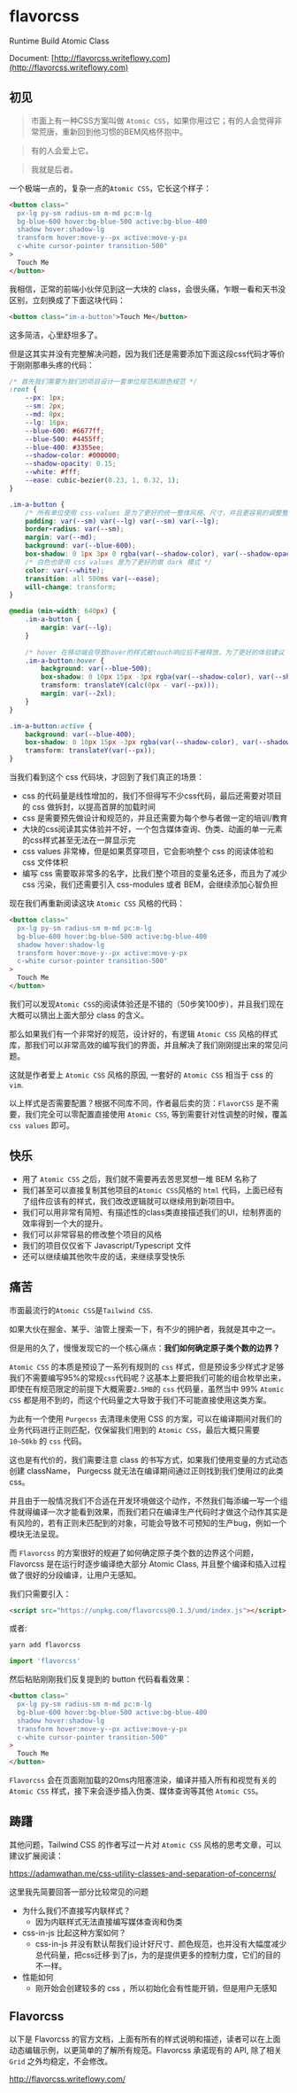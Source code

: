 # flavorcss

Runtime Build Atomic Class

Document: [http://flavorcss.writeflowy.com](http://flavorcss.writeflowy.com)


## 初见

> 市面上有一种CSS方案叫做 `Atomic CSS`，如果你用过它；有的人会觉得非常荒唐，重新回到他习惯的BEM风格怀抱中。

> 有的人会爱上它。

> 我就是后者。

一个极端一点的，复杂一点的`Atomic CSS`，它长这个样子：

```html
<button class="
  px-lg py-sm radius-sm m-md pc:m-lg
  bg-blue-600 hover:bg-blue-500 active:bg-blue-400 
  shadow hover:shadow-lg 
  transform hover:move-y--px active:move-y-px 
  c-white cursor-pointer transition-500"
>
  Touch Me
</button>
```

我相信，正常的前端小伙伴见到这一大块的 class，会很头痛，乍眼一看和天书没区别，立刻换成了下面这块代码：
```html
<button class="im-a-button">Touch Me</button>
```
这多简洁，心里舒坦多了。

但是这其实并没有完整解决问题，因为我们还是需要添加下面这段css代码才等价于刚刚那串头疼的代码：

```css
/* 首先我们需要为我们的项目设计一套单位规范和颜色规范 */
:root {
    --px: 1px;
    --sm: 2px;
    --md: 8px;
    --lg: 16px;
    --blue-600: #6677ff;
    --blue-500: #4455ff;
    --blue-400: #3355ee;
    --shadow-color: #000000;
    --shadow-opacity: 0.15;
    --white: #fff;
    --ease: cubic-bezier(0.23, 1, 0.32, 1);
}

.im-a-button {
    /* 所有单位使用 css-values 是为了更好的统一整体风格、尺寸，并且更容易的调整整个项目的样式 */
    padding: var(--sm) var(--lg) var(--sm) var(--lg);
    border-radius: var(--sm);
    margin: var(--md);
    background: var(--blue-600);
    box-shadow: 0 1px 3px 0 rgba(var(--shadow-color), var(--shadow-opacity)), 0 1px 2px 0 rgba(var(--shadow-color), calc(var(--shadow-opacity) / 2));
    /* 白色也使用 css values 是为了更好的做 dark 模式 */
    color: var(--white);
    transition: all 500ms var(--ease);
    will-change: transform;
}

@media (min-width: 640px) {
    .im-a-button {
        margin: var(--lg);
    }
    
    /* hover 在移动端会导致hover的样式被touch响应后不被释放，为了更好的体验建议 hover 仅在桌面端起效果 */
    .im-a-button:hover {
        background: var(--blue-500);
        box-shadow: 0 10px 15px -3px rgba(var(--shadow-color), var(--shadow-opacity)), 0 4px 6px -2px rgba(var(--shadow-color), calc(var(--shadow-opacity) / 2));
        tramsform: translateY(calc(0px - var(--px)));
        margin: var(--2xl);
    }    
}

.im-a-button:active {
    background: var(--blue-400);
    box-shadow: 0 10px 15px -3px rgba(var(--shadow-color), var(--shadow-opacity)), 0 4px 6px -2px rgba(var(--shadow-color), calc(var(--shadow-opacity) / 2));
    tramsform: translateY(var(--px));
}  

```

当我们看到这个 css 代码块，才回到了我们真正的场景：

- css 的代码量是线性增加的，我们不但得写不少css代码，最后还需要对项目的 css 做拆封，以提高首屏的加载时间
- css 是需要预先做设计和规范的，并且还需要为每个参与者做一定的培训/教育
- 大块的css阅读其实体验并不好，一个包含媒体查询、伪类、动画的单一元素的css样式甚至无法在一屏显示完
- css values 非常棒，但是如果贯穿项目，它会影响整个 css 的阅读体验和 css 文件体积
- 编写 css 需要取非常多的名字，比我们整个项目的变量名还多，而且为了减少 css 污染，我们还需要引入 css-modules 或者 BEM，会继续添加心智负担

现在我们再重新阅读这块 `Atomic CSS` 风格的代码：

```html
<button class="
  px-lg py-sm radius-sm m-md pc:m-lg
  bg-blue-600 hover:bg-blue-500 active:bg-blue-400 
  shadow hover:shadow-lg 
  transform hover:move-y--px active:move-y-px 
  c-white cursor-pointer transition-500"
>
  Touch Me
</button>
```

我们可以发现`Atomic CSS`的阅读体验还是不错的（50步笑100步），并且我们现在大概可以猜出上面大部分 class 的含义。

那么如果我们有一个非常好的规范，设计好的，有逻辑 `Atomic CSS` 风格的样式库，那我们可以非常高效的编写我们的界面，并且解决了我们刚刚提出来的常见问题。

这就是作者爱上 `Atomic CSS` 风格的原因, 一套好的 `Atomic CSS` 相当于 css 的 `vim`.


以上样式是否需要配置？根据不同库不同，作者最后卖的货：`FlavorCSS` 是不需要，我们完全可以零配置直接使用 `Atomic CSS`, 等到需要针对性调整的时候，覆盖 `css values` 即可。


## 快乐

 - 用了 `Atomic CSS` 之后，我们就不需要再去苦思冥想一堆 BEM 名称了
 - 我们甚至可以直接复制其他项目的`Atomic CSS`风格的 `html` 代码，上面已经有了组件应该有的样式，我们改改逻辑就可以继续用到新项目中。
 - 我们可以用非常有简短、有描述性的class类直接描述我们的UI，绘制界面的效率得到一个大的提升。
 - 我们可以非常容易的修改整个项目的风格
 - 我们的项目仅仅省下 Javascript/Typescript 文件
 - 还可以继续编其他吹牛皮的话，来继续享受快乐

## 痛苦

市面最流行的`Atomic CSS`是`Tailwind CSS`.

如果大伙在掘金、某乎、油管上搜索一下，有不少的拥护者，我就是其中之一。

但是用的久了，慢慢发现它的一个核心痛点：**我们如何确定原子类个数的边界？**

`Atomic CSS` 的本质是预设了一系列有规则的 `css` 样式，但是预设多少样式才足够我们不需要编写95%的常规`css`代码呢？这基本上要把我们可能的组合枚举出来，即使在有规范限定的前提下大概需要`2.5MB`的 `css` 代码量，虽然当中 99% `Atomic CSS` 都是用不到的，而这个代码量之大导致于我们不可能直接使用这类方案。

为此有一个使用 `Purgecss` 去清理未使用 CSS 的方案，可以在编译期间对我们的业务代码进行正则匹配，仅保留我们用到的 `Atomic CSS`，最后大概只需要 `10~50kb` 的 `css` 代码。

这也是有代价的，我们需要注意 class 的书写方式，如果我们使用变量的方式动态创建 className， Purgecss 就无法在编译期间通过正则找到我们使用过的此类 css。

并且由于一般情况我们不合适在开发环境做这个动作，不然我们每添编一写一个组件就得编译一次才能看到效果，而我们若只在编译生产代码时才做这个动作其实是有风险的，若有正则未匹配到的对象，可能会导致不可预知的生产bug，例如一个模块无法呈现。

而 `Flavorcss` 的方案很好的规避了如何确定原子类个数的边界这个问题，Flavorcss 是在运行时逐步编译绝大部分 Atomic Class, 并且整个编译和插入过程做了很好的分段编译，让用户无感知。

我们只需要引入：

```html
<script src="https://unpkg.com/flavorcss@0.1.3/umd/index.js"></script>
```

或者:

```sh
yarn add flavorcss
```
```js
import 'flavorcss'
```

然后粘贴刚刚我们反复提到的 button 代码看看效果：

```html
<button class="
  px-lg py-sm radius-sm m-md pc:m-lg
  bg-blue-600 hover:bg-blue-500 active:bg-blue-400 
  shadow hover:shadow-lg 
  transform hover:move-y--px active:move-y-px 
  c-white cursor-pointer transition-500"
>
  Touch Me
</button>
```


`Flavorcss` 会在页面刚加载的20ms内阻塞渲染，编译并插入所有和视觉有关的 `Atomic CSS` 样式，接下来会逐步插入伪类、媒体查询等其他 `Atomic CSS`。


## 踌躇


其他问题，Tailwind CSS 的作者写过一片对 `Atomic CSS` 风格的思考文章，可以建议扩展阅读：

https://adamwathan.me/css-utility-classes-and-separation-of-concerns/


这里我先简要回答一部分比较常见的问题

- 为什么我们不直接写内联样式？
    - 因为内联样式无法直接编写媒体查询和伪类
- css-in-js 比起这种方案如何？
    - css-in-js 并没有默认帮我们设计好尺寸、颜色规范，也并没有大幅度减少总代码量，把css迁移·到了js，为的是提供更多的控制力度，它们的目的不一样。
- 性能如何
    - 刚开始会创建较多的 css ，所以初始化会有性能开销，但是用户无感知

## Flavorcss

以下是 Flavorcss 的官方文档，上面有所有的样式说明和描述，读者可以在上面动态编辑示例，以更简单的了解所有规范。Flavorcss 承诺现有的 API, 除了相关 `Grid` 之外均稳定，不会修改。

http://flavorcss.writeflowy.com/